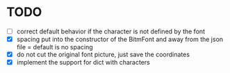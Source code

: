 # TODO
 - [ ] correct default behavior if the character is not defined by the font
 - [x] spacing put into the constructor of the BitmFont and away from the json file = default is no spacing
 - [x] do not cut the original font picture, just save the coordinates
 - [x] implement the support for dict with characters